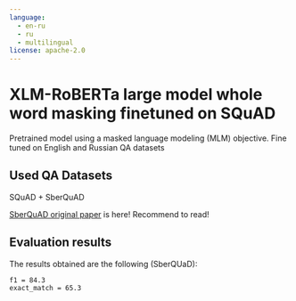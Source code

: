 ```yaml
---
language: 
  - en-ru
  - ru
  - multilingual
license: apache-2.0
---
```

# XLM-RoBERTa large model whole word masking finetuned on SQuAD
Pretrained model using a masked language modeling (MLM) objective. 
Fine tuned on English and Russian QA datasets

## Used QA Datasets
SQuAD + SberQuAD

[SberQuAD original paper](https://arxiv.org/pdf/1912.09723.pdf) is here! Recommend to read!

## Evaluation results
The results obtained are the following (SberQUaD):
```
f1 = 84.3
exact_match = 65.3
